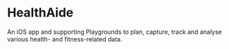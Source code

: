 # HealthAide

An iOS app and supporting Playgrounds to plan, capture, track and analyse
various health- and fitness-related data.
